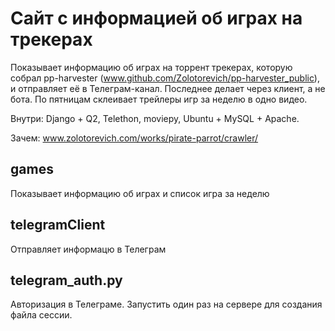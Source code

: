 # Сайт с информацией об играх на трекерах
Показывает информацию об играх на торрент трекерах, которую собрал pp-harvester (www.github.com/Zolotorevich/pp-harvester_public), и отправляет её в Телеграм-канал. Последнее делает через клиент, а не бота. По пятницам склеивает трейлеры игр за неделю в одно видео.

Внутри: Django + Q2, Telethon, moviepy, Ubuntu + MySQL + Apache.

Зачем: www.zolotorevich.com/works/pirate-parrot/crawler/

## games
Показывает информацию об играх и список игра за неделю

## telegramClient
Отправляет информацю в Телеграм

## telegram_auth.py
Авторизация в Телеграме. Запустить один раз на сервере для создания файла сессии.
